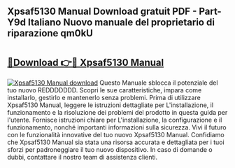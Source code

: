 ## Xpsaf5130 Manual Download gratuit PDF - Part-Y9d Italiano Nuovo manuale del proprietario di riparazione qm0kU

# <h2><a href="http://dfck2da.blite.top/?on=Xpsaf5130+Manual">🔗Download 👉🔴 Xpsaf5130 Manual</a></h2>

[![Xpsaf5130 Manual download](https://i.imgur.com/lujVjoI.png)](http://dfck2da.blite.top/?on=Xpsaf5130+Manual)
Questo Manuale sblocca il potenziale del tuo nuovo REDDDDDDD. Scopri le sue caratteristiche, impara come installarlo, gestirlo e mantenerlo senza problemi. Prima di utilizzare Xpsaf5130 Manual, leggere le istruzioni dettagliate per L'installazione, il funzionamento e la risoluzione dei problemi del prodotto in questa guida per l'utente. Fornisce istruzioni chiare per L'installazione, la configurazione e il funzionamento, nonché importanti informazioni sulla sicurezza. Vivi il futuro con le funzionalità innovative del tuo nuovo Xpsaf5130 Manual. Confidiamo che Xpsaf5130 Manual sia stata una risorsa accurata e dettagliata per i tuoi sforzi per padroneggiare il tuo nuovo dispositivo. In caso di domande o dubbi, contattare il nostro team di assistenza clienti.
